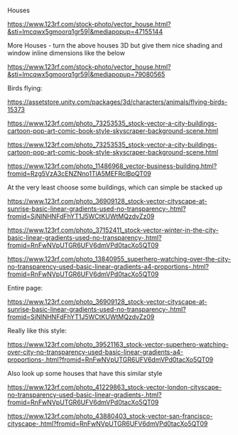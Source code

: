 Houses

https://www.123rf.com/stock-photo/vector_house.html?&sti=lmcqwx5gmoorq1gr59|&mediapopup=47155144

More Houses - turn the above houses 3D but give them nice shading and window inline dimensions like the below

https://www.123rf.com/stock-photo/vector_house.html?&sti=lmcqwx5gmoorq1gr59|&mediapopup=79080565


Birds flying:

https://assetstore.unity.com/packages/3d/characters/animals/flying-birds-15373



https://www.123rf.com/photo_73253535_stock-vector-a-city-buildings-cartoon-pop-art-comic-book-style-skyscraper-background-scene.html


https://www.123rf.com/photo_73253535_stock-vector-a-city-buildings-cartoon-pop-art-comic-book-style-skyscraper-background-scene.html


https://www.123rf.com/photo_11486968_vector-business-building.html?fromid=Rzg5VzA3cENZNno1TlA5MEFRclBpQT09


At the very least choose some buildings, which can simple be stacked up

https://www.123rf.com/photo_36909128_stock-vector-cityscape-at-sunrise-basic-linear-gradients-used-no-transparency-.html?fromid=SjNlNHNFdFhYT1J5WCtKUWtMQzdvZz09


https://www.123rf.com/photo_37152411_stock-vector-winter-in-the-city-basic-linear-gradients-used-no-transparency-.html?fromid=RnFwNVpUTGR6UFV6dmVPd0tacXo5QT09

https://www.123rf.com/photo_13840955_superhero-watching-over-the-city-no-transparency-used-basic-linear-gradients-a4-proportions-.html?fromid=RnFwNVpUTGR6UFV6dmVPd0tacXo5QT09

Entire page:

https://www.123rf.com/photo_36909128_stock-vector-cityscape-at-sunrise-basic-linear-gradients-used-no-transparency-.html?fromid=SjNlNHNFdFhYT1J5WCtKUWtMQzdvZz09

Really like this style:

https://www.123rf.com/photo_39521163_stock-vector-superhero-watching-over-city-no-transparency-used-basic-linear-gradients-a4-proportions-.html?fromid=RnFwNVpUTGR6UFV6dmVPd0tacXo5QT09


Also look up some houses that have this similar style

https://www.123rf.com/photo_41229863_stock-vector-london-cityscape-no-transparency-used-basic-linear-gradients-.html?fromid=RnFwNVpUTGR6UFV6dmVPd0tacXo5QT09

https://www.123rf.com/photo_43880403_stock-vector-san-francisco-cityscape-.html?fromid=RnFwNVpUTGR6UFV6dmVPd0tacXo5QT09

